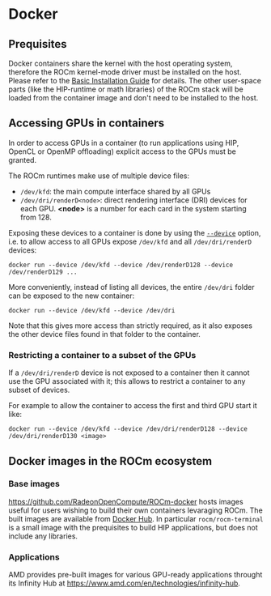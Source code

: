 # Docker

## Prequisites

Docker containers share the kernel with the host operating system, therefore the ROCm kernel-mode 
driver must be installed on the host. Please refer to the [Basic Installation Guide](install.md)
for details. The other user-space parts (like the HIP-runtime or math libraries) of the ROCm stack
will be loaded from the container image and don't need to be installed to the host.

## Accessing GPUs in containers

In order to access GPUs in a container (to run applications using HIP, OpenCL or OpenMP offloading) 
explicit access to the GPUs must be granted.

The ROCm runtimes make use of multiple device files:
- `/dev/kfd`: the main compute interface shared by all GPUs
- `/dev/dri/renderD<node>`: direct rendering interface (DRI) devices for each GPU. **\<node\>** is a
number for each card in the system starting from 128.

Exposing these devices to a container is done by using the
[`--device`](https://docs.docker.com/engine/reference/commandline/run/#device) option,
i.e. to allow access to all GPUs expose `/dev/kfd` and all `/dev/dri/renderD` devices:
```shell
docker run --device /dev/kfd --device /dev/renderD128 --device /dev/renderD129 ...
```

More conveniently, instead of listing all devices, the entire `/dev/dri` folder can be exposed to
the new container:
```shell
docker run --device /dev/kfd --device /dev/dri
```
Note that this gives more access than strictly required, as it also exposes the other device files
found in that folder to the container.

### Restricting a container to a subset of the GPUs

If a `/dev/dri/renderD` device is not exposed to a container then it cannot use the GPU associated
with it; this allows to restrict a container to any subset of devices.

For example to allow the container to access the first and third GPU start it like:
```shell
docker run --device /dev/kfd --device /dev/dri/renderD128 --device /dev/dri/renderD130 <image>
```

## Docker images in the ROCm ecosystem

### Base images
https://github.com/RadeonOpenCompute/ROCm-docker hosts images useful for users wishing to build their
own containers levaraging ROCm. The built images are available from
[Docker Hub](https://hub.docker.com/u/rocm). In particular `rocm/rocm-terminal` is a small image
with the prequisites to build HIP applications, but does not include any libraries. 

### Applications
AMD provides pre-built images for various GPU-ready applications throught its Infinity Hub at
https://www.amd.com/en/technologies/infinity-hub.